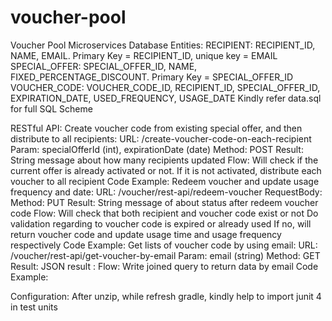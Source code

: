 # voucher-pool

Voucher Pool Microservices
Database Entities:
RECIPIENT: RECIPIENT_ID, NAME, EMAIL. Primary Key = RECIPIENT_ID, unique key = EMAIL
SPECIAL_OFFER: SPECIAL_OFFER_ID, NAME, FIXED_PERCENTAGE_DISCOUNT. Primary Key = SPECIAL_OFFER_ID
VOUCHER_CODE: VOUCHER_CODE_ID, RECIPIENT_ID, SPECIAL_OFFER_ID, EXPIRATION_DATE, USED_FREQUENCY, USAGE_DATE
Kindly refer data.sql for full SQL Scheme

RESTful API:
Create voucher code from existing special offer, and then distribute to all recipients:
URL: /create-voucher-code-on-each-recipient
Param: specialOfferId (int), expirationDate (date)
Method: POST
Result: String message about how many recipients updated
Flow: 
Will check if the current offer is already activated or not.
If it is not activated, distribute each voucher to all recipient
Code Example: 
Redeem voucher and update usage frequency and date:
URL: /voucher/rest-api/redeem-voucher
RequestBody: 
Method: PUT
Result: String message of about status after redeem voucher code
Flow: 
Will check that both recipient and voucher code exist or not
Do validation regarding to voucher code is expired or already used
If no, will return voucher code and update usage time and usage frequency respectively
Code Example: 
Get lists of voucher code by using email: 
URL: /voucher/rest-api/get-voucher-by-email
Param: email (string)
Method: GET
Result: JSON result : 
Flow: 
Write joined query to return data by email
Code Example: 

Configuration: After unzip, while refresh gradle, kindly help to import junit 4 in test units

